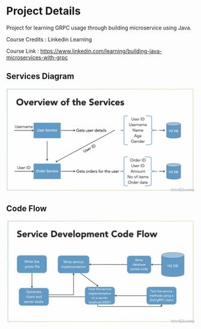 # Project Details

Project for learning GRPC usage through building microservice using Java.

Course Credits : Linkedin Learning

Course Link : https://www.linkedin.com/learning/building-java-microservices-with-grpc

## Services Diagram

![](images/Service_Overview.png)

## Code Flow

![](images/Code_flow.png)

